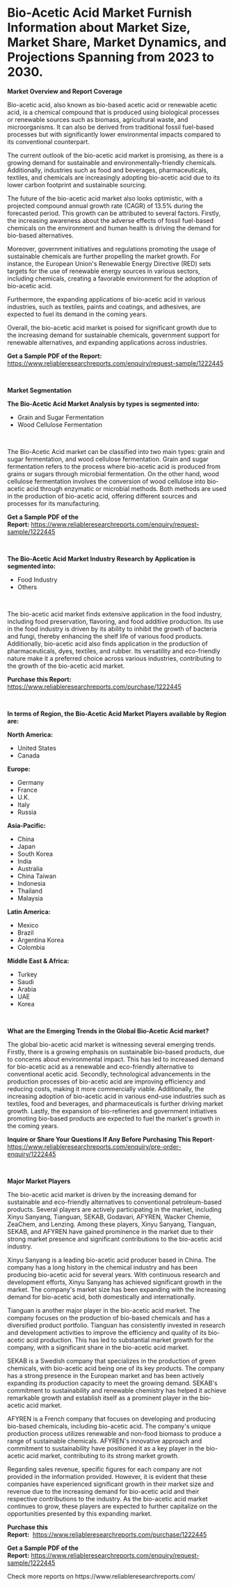 <p><h1>Bio-Acetic Acid Market Furnish Information about Market Size, Market Share, Market Dynamics, and Projections Spanning from 2023 to 2030.</h1></p><p><strong>Market Overview and Report Coverage</strong></p>
<p><p>Bio-acetic acid, also known as bio-based acetic acid or renewable acetic acid, is a chemical compound that is produced using biological processes or renewable sources such as biomass, agricultural waste, and microorganisms. It can also be derived from traditional fossil fuel-based processes but with significantly lower environmental impacts compared to its conventional counterpart.</p><p>The current outlook of the bio-acetic acid market is promising, as there is a growing demand for sustainable and environmentally-friendly chemicals. Additionally, industries such as food and beverages, pharmaceuticals, textiles, and chemicals are increasingly adopting bio-acetic acid due to its lower carbon footprint and sustainable sourcing.</p><p>The future of the bio-acetic acid market also looks optimistic, with a projected compound annual growth rate (CAGR) of 13.5% during the forecasted period. This growth can be attributed to several factors. Firstly, the increasing awareness about the adverse effects of fossil fuel-based chemicals on the environment and human health is driving the demand for bio-based alternatives.</p><p>Moreover, government initiatives and regulations promoting the usage of sustainable chemicals are further propelling the market growth. For instance, the European Union's Renewable Energy Directive (RED) sets targets for the use of renewable energy sources in various sectors, including chemicals, creating a favorable environment for the adoption of bio-acetic acid.</p><p>Furthermore, the expanding applications of bio-acetic acid in various industries, such as textiles, paints and coatings, and adhesives, are expected to fuel its demand in the coming years.</p><p>Overall, the bio-acetic acid market is poised for significant growth due to the increasing demand for sustainable chemicals, government support for renewable alternatives, and expanding applications across industries.</p></p>
<p><strong>Get a Sample PDF of the Report:</strong> <a href="https://www.reliableresearchreports.com/enquiry/request-sample/1222445">https://www.reliableresearchreports.com/enquiry/request-sample/1222445</a></p>
<p>&nbsp;</p>
<p><strong>Market Segmentation</strong></p>
<p><strong>The Bio-Acetic Acid Market Analysis by types is segmented into:</strong></p>
<p><ul><li>Grain and Sugar Fermentation</li><li>Wood Cellulose Fermentation</li></ul></p>
<p>&nbsp;</p>
<p><p>The Bio-Acetic Acid market can be classified into two main types: grain and sugar fermentation, and wood cellulose fermentation. Grain and sugar fermentation refers to the process where bio-acetic acid is produced from grains or sugars through microbial fermentation. On the other hand, wood cellulose fermentation involves the conversion of wood cellulose into bio-acetic acid through enzymatic or microbial methods. Both methods are used in the production of bio-acetic acid, offering different sources and processes for its manufacturing.</p></p>
<p><strong>Get a Sample PDF of the Report:</strong>&nbsp;<a href="https://www.reliableresearchreports.com/enquiry/request-sample/1222445">https://www.reliableresearchreports.com/enquiry/request-sample/1222445</a></p>
<p>&nbsp;</p>
<p><strong>The Bio-Acetic Acid Market Industry Research by Application is segmented into:</strong></p>
<p><ul><li>Food Industry</li><li>Others</li></ul></p>
<p>&nbsp;</p>
<p><p>The bio-acetic acid market finds extensive application in the food industry, including food preservation, flavoring, and food additive production. Its use in the food industry is driven by its ability to inhibit the growth of bacteria and fungi, thereby enhancing the shelf life of various food products. Additionally, bio-acetic acid also finds application in the production of pharmaceuticals, dyes, textiles, and rubber. Its versatility and eco-friendly nature make it a preferred choice across various industries, contributing to the growth of the bio-acetic acid market.</p></p>
<p><strong>Purchase this Report:</strong>&nbsp; <a href="https://www.reliableresearchreports.com/purchase/1222445">https://www.reliableresearchreports.com/purchase/1222445</a></p>
<p>&nbsp;</p>
<p><strong>In terms of Region, the Bio-Acetic Acid Market Players available by Region are:</strong></p>
<p>
    <p> <strong> North America: </strong>
        <ul>
            <li>United States</li>
            <li>Canada</li>
        </ul>
        </p> 
    <p> <strong> Europe: </strong>
        <ul>
            <li>Germany</li>
            <li>France</li>
            <li>U.K.</li>
            <li>Italy</li>
            <li>Russia</li>
        </ul>
        </p> 
    <p> <strong> Asia-Pacific: </strong>
        <ul>
            <li>China</li>
            <li>Japan</li>
            <li>South Korea</li>
            <li>India</li>
            <li>Australia</li>
            <li>China Taiwan</li>
            <li>Indonesia</li>
            <li>Thailand</li>
            <li>Malaysia</li>
        </ul>
        </p> 
    <p> <strong> Latin America: </strong>
        <ul>
            <li>Mexico</li>
            <li>Brazil</li>
            <li>Argentina Korea</li>
            <li>Colombia</li>
        </ul>
        </p> 
    <p> <strong> Middle East & Africa: </strong>
        <ul>
            <li>Turkey</li>
            <li>Saudi</li>
            <li>Arabia</li>
            <li>UAE</li>
            <li>Korea</li>
        </ul>
    </p>
    </p>
<p>&nbsp;</p>
<p><strong>What are the Emerging Trends in the Global Bio-Acetic Acid market?</strong></p>
<p><p>The global bio-acetic acid market is witnessing several emerging trends. Firstly, there is a growing emphasis on sustainable bio-based products, due to concerns about environmental impact. This has led to increased demand for bio-acetic acid as a renewable and eco-friendly alternative to conventional acetic acid. Secondly, technological advancements in the production processes of bio-acetic acid are improving efficiency and reducing costs, making it more commercially viable. Additionally, the increasing adoption of bio-acetic acid in various end-use industries such as textiles, food and beverages, and pharmaceuticals is further driving market growth. Lastly, the expansion of bio-refineries and government initiatives promoting bio-based products are expected to fuel the market's growth in the coming years.</p></p>
<p><strong>Inquire or Share Your Questions If Any Before Purchasing This Report</strong>- <a href="https://www.reliableresearchreports.com/enquiry/pre-order-enquiry/1222445">https://www.reliableresearchreports.com/enquiry/pre-order-enquiry/1222445</a></p>
<p>&nbsp;</p>
<p><strong>Major Market Players</strong></p>
<p><p>The bio-acetic acid market is driven by the increasing demand for sustainable and eco-friendly alternatives to conventional petroleum-based products. Several players are actively participating in the market, including Xinyu Sanyang, Tianguan, SEKAB, Godavari, AFYREN, Wacker Chemie, ZeaChem, and Lenzing. Among these players, Xinyu Sanyang, Tianguan, SEKAB, and AFYREN have gained prominence in the market due to their strong market presence and significant contributions to the bio-acetic acid industry.</p><p>Xinyu Sanyang is a leading bio-acetic acid producer based in China. The company has a long history in the chemical industry and has been producing bio-acetic acid for several years. With continuous research and development efforts, Xinyu Sanyang has achieved significant growth in the market. The company's market size has been expanding with the increasing demand for bio-acetic acid, both domestically and internationally.</p><p>Tianguan is another major player in the bio-acetic acid market. The company focuses on the production of bio-based chemicals and has a diversified product portfolio. Tianguan has consistently invested in research and development activities to improve the efficiency and quality of its bio-acetic acid production. This has led to substantial market growth for the company, with a significant share in the bio-acetic acid market.</p><p>SEKAB is a Swedish company that specializes in the production of green chemicals, with bio-acetic acid being one of its key products. The company has a strong presence in the European market and has been actively expanding its production capacity to meet the growing demand. SEKAB's commitment to sustainability and renewable chemistry has helped it achieve remarkable growth and establish itself as a prominent player in the bio-acetic acid market.</p><p>AFYREN is a French company that focuses on developing and producing bio-based chemicals, including bio-acetic acid. The company's unique production process utilizes renewable and non-food biomass to produce a range of sustainable chemicals. AFYREN's innovative approach and commitment to sustainability have positioned it as a key player in the bio-acetic acid market, contributing to its strong market growth.</p><p>Regarding sales revenue, specific figures for each company are not provided in the information provided. However, it is evident that these companies have experienced significant growth in their market size and revenue due to the increasing demand for bio-acetic acid and their respective contributions to the industry. As the bio-acetic acid market continues to grow, these players are expected to further capitalize on the opportunities presented by this expanding market.</p></p>
<p><strong>Purchase this Report:</strong>&nbsp;&nbsp;<a href="https://www.reliableresearchreports.com/purchase/1222445">https://www.reliableresearchreports.com/purchase/1222445</a></p>
<p></p>
<p><strong>Get a Sample PDF of the Report:</strong>&nbsp;<a href="https://www.reliableresearchreports.com/enquiry/request-sample/1222445">https://www.reliableresearchreports.com/enquiry/request-sample/1222445</a></p>
<p>Check more reports on https://www.reliableresearchreports.com/</p>
